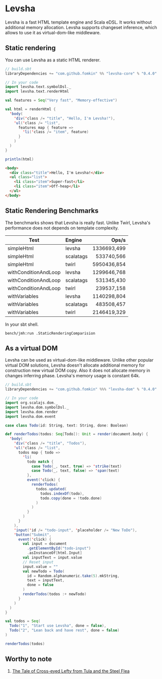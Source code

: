 Levsha
=======

Levsha is a fast HTML template engine and Scala eDSL. It works without additional memory allocation. 
Levsha supports changeset inference, which allows to use it as virtual-dom-like middleware. 

Static rendering
----------------

You can use Levsha as a static HTML renderer.

```scala
// build.sbt
libraryDependencies += "com.github.fomkin" %% "levsha-core" % "0.4.0"
```

```scala
// In your code
import levsha.text.symbolDsl._
import levsha.text.renderHtml

val features = Seq("Very fast", "Memory-effective")

val html = renderHtml {
  'body(
    'div('class /= "title", "Hello, I'm Levsha!"),
    'ul('class /= "list",
      features map { feature =>
        'li('class /= "item", feature)
      }
    )
  )
}

println(html)
```

```html
<body>
  <div class="title">Hello, I'm Levsha!</div>
  <ul class="list">
    <li class="item">Super-fast</li>
    <li class="item">Off-heap</li>
  </ul>
</body>
```

Static Rendering Benchmarks
---------------------------

The benchmarks shows that Levsha is really fast. Unlike Twirl, 
Levsha's performance does not depends on template complexity.

| Test                  | Engine        | Ops/s        |
| --------------------- |:--------------| ------------:|
| simpleHtml            | levsha        | 1336693,499  |
| simpleHtml            | scalatags     |  533740,566  |
| simpleHtml            | twirl         | 5950436,854  |
| withConditionAndLoop  | levsha        | 1299646,768  |
| withConditionAndLoop  | scalatags     | 531345,430   |
| withConditionAndLoop  | twirl         | 239537,158   |
| withVariables         | levsha        | 1140298,804  |
| withVariables         | scalatags     | 483508,457   |
| withVariables         | twirl         | 2146419,329  |

In your sbt shell.

```
bench/jmh:run .StaticRenderingComparision
```

As a virtual DOM
----------------

Levsha can be used as virtual-dom-like middleware. Unlike other popular 
virtual DOM solutions, Levsha doesn't allocate additional memory for construction
new virtual DOM copy. Also it does not allocate memory in changes inferring phase.
Levsha's memory usage is constant 64k.

```scala
// build.sbt
libraryDependencies += "com.github.fomkin" %%% "levsha-dom" % "0.4.0"
```

```scala
// In your code
import org.scalajs.dom._
import levsha.dom.symbolDsl._
import levsha.dom.render
import levsha.dom.event

case class Todo(id: String, text: String, done: Boolean)

def renderTodos(todos: Seq[Todo]): Unit = render(document.body) {
  'body(
    'div('class /= "title", "Todos"),
    'ul('class /= "list",
      todos map { todo =>
        'li(
          todo match {
            case Todo(_, text, true) => 'strike(text)
            case Todo(_, text, false) => 'span(text)
          },
          event('click) {
            renderTodos(
              todos.updated(
                todos.indexOf(todo),
                todo.copy(done = !todo.done)
              )
            )
          }
        )
      }
    ),
    'input('id /= "todo-input", 'placeholder /= "New ToDo"),
    'button("Submit",
      event('click) {
        val input = document
          .getElementById("todo-input")
          .asInstanceOf[html.Input]
        val inputText = input.value
        // Reset input
        input.value = ""
        val newTodo = Todo(
          id = Random.alphanumeric.take(5).mkString,
          text = inputText,
          done = false
        )
        renderTodos(todos :+ newTodo)
      }
    )
  )
}

val todos = Seq(
  Todo("1", "Start use Levsha", done = false),
  Todo("2", "Lean back and have rest", done = false)
)

renderTodos(todos)
```

Worthy to note
--------------

1. [The Tale of Cross-eyed Lefty from Tula and the Steel Flea](https://en.wikipedia.org/wiki/The_Tale_of_Cross-eyed_Lefty_from_Tula_and_the_Steel_Flea)
